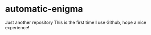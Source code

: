 # automatic-enigma
Just another repository
This is the first time I use Github, hope a nice experience!
